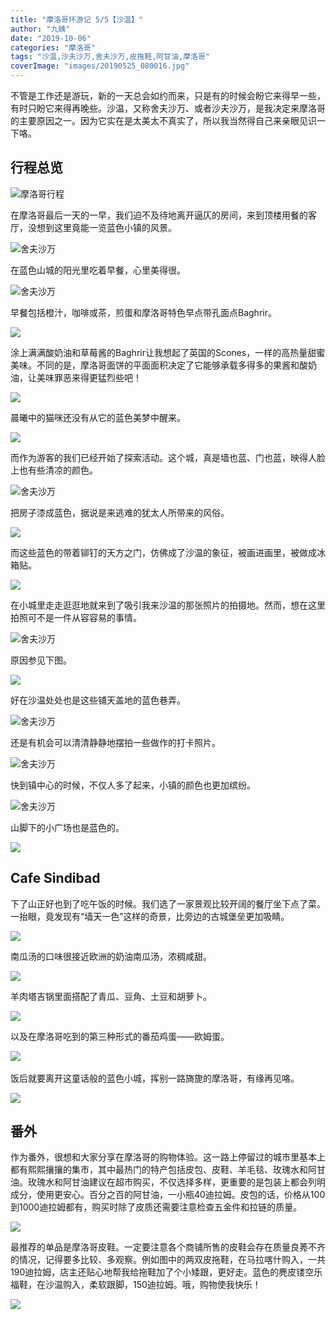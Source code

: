 ```yaml
---
title: "摩洛哥环游记 5/5【沙温】"
author: "九姨"
date: "2019-10-06"
categories: "摩洛哥"
tags: "沙温,沙夫沙万,舍夫沙万,皮拖鞋,阿甘油,摩洛哥"
coverImage: "images/20190525_080016.jpg"
---
```


不管是工作还是游玩，新的一天总会如约而来，只是有的时候会盼它来得早一些，有时只盼它来得再晚些。沙温，又称舍夫沙万、或者沙夫沙万，是我决定来摩洛哥的主要原因之一。因为它实在是太美太不真实了，所以我当然得自己来亲眼见识一下咯。

## 行程总览

![摩洛哥行程](images/Screen-Shot-2019-07-27-at-16.46.03.png)

在摩洛哥最后一天的一早，我们迫不及待地离开逼仄的房间，来到顶楼用餐的客厅，没想到这里竟能一览蓝色小镇的风景。

![舍夫沙万](images/P1050808.jpg)  

在蓝色山城的阳光里吃着早餐，心里美得很。

![舍夫沙万](images/P1050810.jpg)

早餐包括橙汁，咖啡或茶，煎蛋和摩洛哥特色早点带孔面点Baghrir。

![](images/20190525_093030.jpg) 

涂上满满酸奶油和草莓酱的Baghrir让我想起了英国的Scones，一样的高热量甜蜜美味。不同的是，摩洛哥面饼的平面面积决定了它能够承载多得多的果酱和酸奶油，让美味罪恶来得更猛烈些吧！

![](images/20190525_094003.jpg)

晨曦中的猫咪还没有从它的蓝色美梦中醒来。

![](images/P1050745-2.jpg)

而作为游客的我们已经开始了探索活动。这个城，真是墙也蓝、门也蓝，映得人脸上也有些清凉的颜色。

![舍夫沙万](images/20190525_080016.jpg)

把房子漆成蓝色，据说是来逃难的犹太人所带来的风俗。

![](images/P1050792-2.jpg)

而这些蓝色的带着铆钉的天方之门，仿佛成了沙温的象征，被画进画里，被做成冰箱贴。

![](images/20190525_122550.jpg)

在小城里走走逛逛地就来到了吸引我来沙温的那张照片的拍摄地。然而，想在这里拍照可不是一件从容容易的事情。

![舍夫沙万](images/P1050737-2.jpg) 

原因参见下图。

![](images/IMG_20190525_143635.jpg)

好在沙温处处也是这些铺天盖地的蓝色巷弄。

![舍夫沙万](images/P1050790-2.jpg) 

还是有机会可以清清静静地摆拍一些做作的打卡照片。

![舍夫沙万](images/P1050789.jpg) 

快到镇中心的时候，不仅人多了起来，小镇的颜色也更加缤纷。

![舍夫沙万](images/20190525_125159.jpg) 

山脚下的小广场也是蓝色的。

![](images/20190525_152318.jpg)

## Cafe Sindibad

下了山正好也到了吃午饭的时候。我们选了一家景观比较开阔的餐厅坐下点了菜。一抬眼，竟发现有“墙天一色”这样的奇景，比旁边的古城堡垒更加吸睛。

![](images/20190525_132617.jpg)

南瓜汤的口味很接近欧洲的奶油南瓜汤，浓稠咸甜。

![](images/20190525_132632.jpg) 

羊肉塔吉锅里面搭配了青瓜、豆角、土豆和胡萝卜。

![](images/20190525_133519.jpg) 

以及在摩洛哥吃到的第三种形式的番茄鸡蛋——欧姆蛋。

![](images/20190525_133523.jpg)  

饭后就要离开这童话般的蓝色小城，挥别一路旖旎的摩洛哥，有缘再见咯。

![](images/20190525_174629.jpg)

## 番外

作为番外，很想和大家分享在摩洛哥的购物体验。这一路上停留过的城市里基本上都有熙熙攘攘的集市，其中最热门的特产包括皮包、皮鞋、羊毛毯、玫瑰水和阿甘油。玫瑰水和阿甘油建议在超市购买，不仅选择多样，更重要的是包装上都会列明成分，使用更安心。百分之百的阿甘油，一小瓶40迪拉姆。皮包的话，价格从100到1000迪拉姆都有，购买时除了皮质还需要注意检查五金件和拉链的质量。

![](images/IMG_20190525_145629.jpg)

最推荐的单品是摩洛哥皮鞋。一定要注意各个商铺所售的皮鞋会存在质量良莠不齐的情况，记得要多比较、多观察。例如图中的两双皮拖鞋，在马拉喀什购入，一共190迪拉姆，店主还贴心地帮我给拖鞋加了个小矮跟，更好走。蓝色的麂皮镂空乐福鞋，在沙温购入，柔软跟脚，150迪拉姆。哦，购物使我快乐！

![](images/20190526_192808.jpg)
